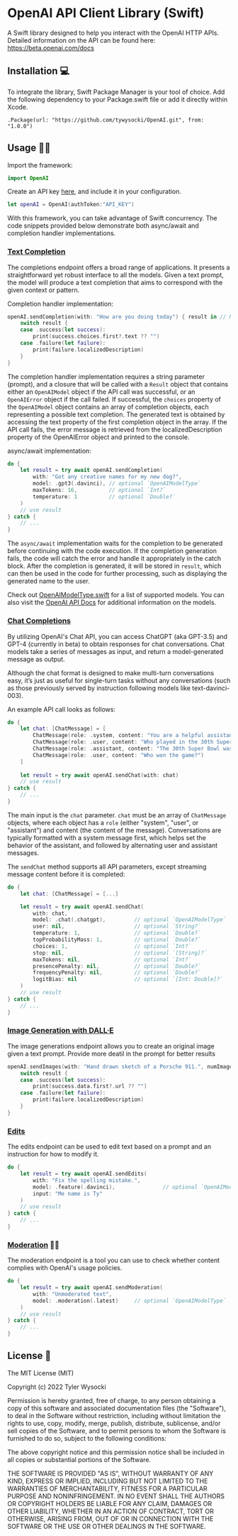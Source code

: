 # OpenAI API Client Library (Swift) 

A Swift library designed to help you interact with the OpenAI HTTP APIs. Detailed information on the API can be found here: https://beta.openai.com/docs

## Installation 💻

To integrate the library, Swift Package Manager is your tool of choice. Add the following dependency to your Package.swift file or add it directly within Xcode.

`
.Package(url: "https://github.com/tywysocki/OpenAI.git", from: "1.0.0")
`

## Usage 👩‍💻

Import the framework:

```swift
import OpenAI
```

Create an API key [here](https://platform.openai.com/account/api-keys), and include it in your configuration.

```swift
let openAI = OpenAI(authToken:"API_KEY")
```

With this framework, you can take advantage of Swift concurrency. The code snippets provided below demonstrate both async/await and completion handler implementations.

### [Text Completion](https://platform.openai.com/docs/api-reference/completions)

The completions endpoint offers a broad range of applications. It presents a straightforward yet robust interface to all the models. Given a text prompt, the model will produce a text completion that aims to correspond with the given context or pattern.

Completion handler implementation:

```swift
openAI.sendCompletion(with: "How are you doing today") { result in // Result<OpenAIModel, OpenAIError>
    switch result {
    case .success(let success):
        print(success.choices.first?.text ?? "")
    case .failure(let failure):
        print(failure.localizedDescription)
    }
}
```

The completion handler implementation requires a string parameter (prompt), and a closure that will be called with a `Result` object that contains either an `OpenAIModel` object if the API call was successful, or an `OpenAIError` object if the call failed. If successful, the `choices` property of the `OpenAIModel` object contains an array of completion objects, each representing a possible text completion. The generated text is obtained by accessing the text property of the first completion object in the array. If the API call fails, the error message is retrieved from the localizedDescription property of the OpenAIError object and printed to the console.

async/await implementation:

```swift
do {
    let result = try await openAI.sendCompletion(
        with: "Got any creative names for my new dog?",
        model: .gpt3(.davinci), // optional `OpenAIModelType`
        maxTokens: 16,          // optional `Int?`
        temperature: 1          // optional `Double?`
    )
    // use result
} catch {
    // ...
}
```

The `async/await` implementation waits for the completion to be generated before continuing with the code execution. If the completion generation fails, the code will catch the error and handle it appropriately in the catch block. After the completion is generated, it will be stored in `result`, which can then be used in the code for further processing, such as displaying the generated name to the user.

Check out [OpenAIModelType.swift](https://github.com/tywysocki/OpenAI/blob/master/Sources/OpenAI/Models/OpenAIModelType.swift) for a list of supported models. You can also visit the [OpenAI API Docs](https://beta.openai.com/docs/models) for additional information on the models.

### [Chat Completions](https://platform.openai.com/docs/api-reference/chat)

By utilizing OpenAI's Chat API, you can access ChatGPT (aka GPT-3.5) and GPT-4 (currently in beta) to obtain responses for chat conversations. Chat models take a series of messages as input, and return a model-generated message as output.

Although the chat format is designed to make multi-turn conversations easy, it’s just as useful for single-turn tasks without any conversations (such as those previously served by instruction following models like text-davinci-003).

An example API call looks as follows:

```swift
do {
    let chat: [ChatMessage] = [
        ChatMessage(role: .system, content: "You are a helpful assistant."),
        ChatMessage(role: .user, content: "Who played in the 30th Super Bowl?"),
        ChatMessage(role: .assistant, content: "The 30th Super Bowl was played between the Dallas Cowboys and the Pittsburgh Steelers."),
        ChatMessage(role: .user, content: "Who won the game?")
    ]
                
    let result = try await openAI.sendChat(with: chat)
    // use result
} catch {
    // ...
}
```

The main input is the `chat` parameter. `chat` must be an array of `ChatMessage` objects, where each object has a `role` (either "system", "user", or "assistant") and content (the content of the message). Conversations are typically formatted with a system message first, which helps set the behavior of the assistant, and followed by alternating user and assistant messages.

The `sendChat` method supports all API parameters, except streaming message content before it is completed:

```swift
do {
    let chat: [ChatMessage] = [...]

    let result = try await openAI.sendChat(
        with: chat,
        model: .chat(.chatgpt),         // optional `OpenAIModelType`
        user: nil,                      // optional `String?`
        temperature: 1,                 // optional `Double?`
        topProbabilityMass: 1,          // optional `Double?`
        choices: 1,                     // optional `Int?`
        stop: nil,                      // optional `[String]?`
        maxTokens: nil,                 // optional `Int?`
        presencePenalty: nil,           // optional `Double?`
        frequencyPenalty: nil,          // optional `Double?`
        logitBias: nil                  // optional `[Int: Double]?`
    )
    // use result
} catch {
    // ...
}
```

### [Image Generation with DALL·E](https://platform.openai.com/docs/api-reference/images/create)

The image generations endpoint allows you to create an original image given a text prompt. Provide more deatil in the prompt for better results

```swift
openAI.sendImages(with: "Hand drawn sketch of a Porsche 911.", numImages: 1, size: .size1024) { result in // Result<OpenAIModel, OpenAIError>
    switch result {
    case .success(let success):
        print(success.data.first?.url ?? "")
    case .failure(let failure):
        print(failure.localizedDescription)
    }
}
```

### [Edits](https://platform.openai.com/docs/api-reference/edits) 

The edits endpoint can be used to edit text based on a prompt and an instruction for how to modify it.

```swift
do {
    let result = try await openAI.sendEdits(
        with: "Fix the spelling mistake.",
        model: .feature(.davinci),               // optional `OpenAIModelType`
        input: "Me name is Ty"
    )
    // use result
} catch {
    // ...
}
```

### [Moderation](https://platform.openai.com/docs/api-reference/moderations) 👮‍♂️

The moderation endpoint is a tool you can use to check whether content complies with OpenAI's usage policies.

```swift
do {
    let result = try await openAI.sendModeration(
        with: "Unmoderated text",
        model: .moderation(.latest)     // optional `OpenAIModelType`
    )
    // use result
} catch {
    // ...
}
```

## License  📃

The MIT License (MIT)

Copyright (c) 2022 Tyler Wysocki

Permission is hereby granted, free of charge, to any person obtaining a copy of this software and associated documentation files (the "Software"), to deal in the Software without restriction, including without limitation the rights to use, copy, modify, merge, publish, distribute, sublicense, and/or sell copies of the Software, and to permit persons to whom the Software is furnished to do so, subject to the following conditions:

The above copyright notice and this permission notice shall be included in all copies or substantial portions of the Software.

THE SOFTWARE IS PROVIDED "AS IS", WITHOUT WARRANTY OF ANY KIND, EXPRESS OR IMPLIED, INCLUDING BUT NOT LIMITED TO THE WARRANTIES OF MERCHANTABILITY, FITNESS FOR A PARTICULAR PURPOSE AND NONINFRINGEMENT. IN NO EVENT SHALL THE AUTHORS OR COPYRIGHT HOLDERS BE LIABLE FOR ANY CLAIM, DAMAGES OR OTHER LIABILITY, WHETHER IN AN ACTION OF CONTRACT, TORT OR OTHERWISE, ARISING FROM, OUT OF OR IN CONNECTION WITH THE SOFTWARE OR THE USE OR OTHER DEALINGS IN THE SOFTWARE.
